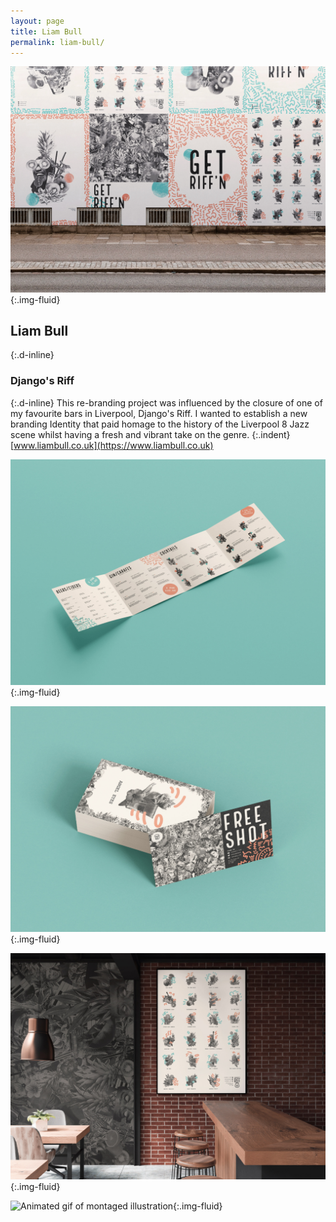 ```yaml
---
layout: page
title: Liam Bull
permalink: liam-bull/
---
```

![Mock-up photograph of a variety of flyposters pasted up on a wall](../images/liam_bull_01.jpg "Flyposter mock-up"){:.img-fluid}
## Liam Bull
{:.d-inline}
### Django's Riff
{:.d-inline}
This re-branding project was influenced by the closure of one of my favourite bars in Liverpool, Django's Riff. I wanted to establish a new branding Identity that paid homage to the history of the Liverpool 8 Jazz scene whilst having a fresh and vibrant take on the genre.
{:.indent}
[www.liambull.co.uk](https://www.liambull.co.uk)

![Mock-up of fold-out drinks menu design](../images/liam_bull_02.jpg "Mock-up design"){:.img-fluid}

![Mock-up of loyalty card design](../images/liam_bull_03.jpg "Mock-up design"){:.img-fluid}

![Mock-up photograph of framed cocktail menu poster in situ in bar](../images/liam_bull_04.jpg "Mock-up design"){:.img-fluid}

![Animated gif of montaged illustration](../images/liam_bull_05.gif "Animated gif"){:.img-fluid}
